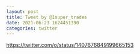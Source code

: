 ```yaml
--- 
layout: post 
title: Tweet by @1super_trades 
date: 2021-06-23 1624451390 
categories: twitter 
--- 
```

https://twitter.com/o/status/1407676849199665153